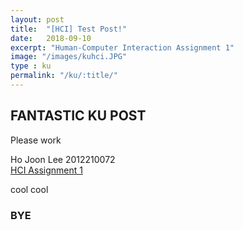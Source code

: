 ```yaml
---
layout: post
title:  "[HCI] Test Post!"
date:   2018-09-10
excerpt: "Human-Computer Interaction Assignment 1"
image: "/images/kuhci.JPG"
type : ku
permalink: "/ku/:title/"
---
```


## FANTASTIC KU POST

Please work

Ho Joon Lee 2012210072<br>
[HCI Assignment 1](/files/hci_hw1.docx)

cool cool

### BYE